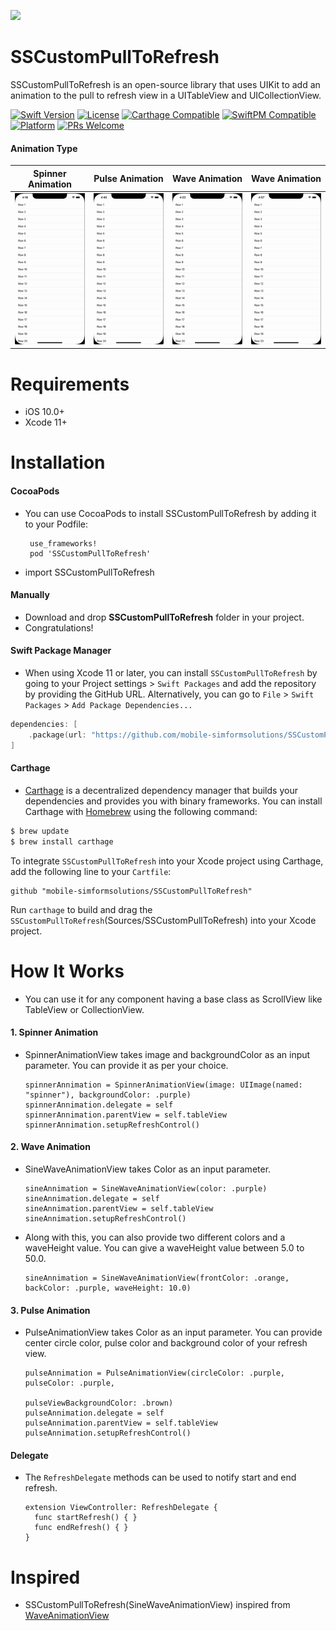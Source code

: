 <a href="https://www.simform.com/"><img src="https://github.com/SimformSolutionsPvtLtd/SSToastMessage/blob/master/simformBanner.png"></a>
# SSCustomPullToRefresh


SSCustomPullToRefresh is an open-source library that uses UIKit to add an animation to the pull to refresh view in a UITableView and UICollectionView.

[![Swift Version][swift-image]][swift-url]
[![License][license-image]][license-url]
[![Carthage Compatible][carthage-image]][carthage-url]
[![SwiftPM Compatible][spm-image]][spm-url]
[![Platform][platform-image]][platform-url]
[![PRs Welcome][PR-image]][PR-url]

#### Animation Type
| Spinner Animation | Pulse Animation | Wave Animation | Wave Animation |
| :--: | :-----: | :--: | :--: |
| ![Alt text](https://github.com/SimformSolutionsPvtLtd/SSCustomPullToRefresh/blob/master/spinnerAnimation.gif?raw=true)  | ![Alt text](https://github.com/SimformSolutionsPvtLtd/SSCustomPullToRefresh/blob/master/pulseAnimation.gif?raw=true) | ![Alt text](https://github.com/SimformSolutionsPvtLtd/SSCustomPullToRefresh/blob/master/waveAnimation.gif?raw=true) | ![Alt text](https://github.com/SimformSolutionsPvtLtd/SSCustomPullToRefresh/blob/master/waveSingleColor.gif?raw=true)

# Requirements
  - iOS 10.0+
  - Xcode 11+

# Installation
#### CocoaPods
 
- You can use CocoaPods to install SSCustomPullToRefresh by adding it to your Podfile:

       use_frameworks!
       pod 'SSCustomPullToRefresh'

- import SSCustomPullToRefresh

#### Manually
-   Download and drop **SSCustomPullToRefresh** folder in your project.
-   Congratulations!

#### Swift Package Manager
-   When using Xcode 11 or later, you can install `SSCustomPullToRefresh` by going to your Project settings > `Swift Packages` and add the repository by providing the GitHub URL. Alternatively, you can go to `File` > `Swift Packages` > `Add Package Dependencies...`
```swift
dependencies: [
    .package(url: "https://github.com/mobile-simformsolutions/SSCustomPullToRefresh.git", from: "1.0.0")
]
```

####  Carthage
-   [Carthage](https://github.com/Carthage/Carthage) is a decentralized dependency manager that builds your dependencies and provides you with binary frameworks. You can install Carthage with [Homebrew](http://brew.sh/) using the following command:
```bash
$ brew update
$ brew install carthage
```
To integrate `SSCustomPullToRefresh` into your Xcode project using Carthage, add the following line to your `Cartfile`:

```ogdl
github "mobile-simformsolutions/SSCustomPullToRefresh"
```
Run `carthage` to build and drag the `SSCustomPullToRefresh`(Sources/SSCustomPullToRefresh) into your Xcode project.

# How It Works
- You can use it for any component having a base class as ScrollView like TableView or CollectionView.

#### 1. Spinner Animation
- SpinnerAnimationView takes image and backgroundColor as an input parameter. You can provide it as per your choice.

      spinnerAnnimation = SpinnerAnimationView(image: UIImage(named: "spinner"), backgroundColor: .purple)           
      spinnerAnnimation.delegate = self   
      spinnerAnnimation.parentView = self.tableView    
      spinnerAnnimation.setupRefreshControl()

#### 2. Wave Animation
- SineWaveAnimationView takes Color as an input parameter.

      sineAnnimation = SineWaveAnimationView(color: .purple)           
      sineAnnimation.delegate = self 
      sineAnnimation.parentView = self.tableView
      sineAnnimation.setupRefreshControl()

- Along with this, you can also provide two different colors and a waveHeight value. You can give a waveHeight value between 5.0 to 50.0.

      sineAnnimation = SineWaveAnimationView(frontColor: .orange, backColor: .purple, waveHeight: 10.0)           
 
#### 3. Pulse Animation
- PulseAnimationView takes Color as an input parameter. You can provide center circle color, pulse color and background color of your refresh view. 

      pulseAnnimation = PulseAnimationView(circleColor: .purple, pulseColor: .purple, 
                                                                 pulseViewBackgroundColor: .brown)
      pulseAnnimation.delegate = self   
      pulseAnnimation.parentView = self.tableView
      pulseAnnimation.setupRefreshControl()

#### Delegate
- The `RefreshDelegate` methods can be used to notify start and end refresh.

      extension ViewController: RefreshDelegate {           
        func startRefresh() { }   
        func endRefresh() { }
      }

# Inspired 
-   SSCustomPullToRefresh(SineWaveAnimationView) inspired from [WaveAnimationView](https://github.com/noa4021J/WaveAnimationView)



[swift-image]:https://img.shields.io/badge/swift-5.0-orange.svg
[swift-url]: https://swift.org/
[carthage-image]:https://img.shields.io/badge/Carthage-compatible-4BC51D.svg?style=flat
[carthage-url]: https://github.com/Carthage/Carthage
[spm-image]:https://img.shields.io/badge/SwiftPM-compatible-brightgreen.svg
[spm-url]: https://swift.org/package-manager
[license-image]: https://img.shields.io/badge/License-MIT-blue.svg
[license-url]: LICENSE
[travis-image]: https://img.shields.io/travis/dbader/node-datadog-metrics/master.svg?style=flat-square
[travis-url]: https://travis-ci.org/dbader/node-datadog-metrics
[codebeat-image]: https://codebeat.co/assets/svg/badges/C-ffb83f-7198e9a1b7ad7f73977b0c9a5c7c3fffbfa25f262510e5681fd8f5a3188216b0.svg
[codebeat-url]: https://codebeat.co/projects/github-com-vsouza-awesomeios-com
[platform-image]:https://img.shields.io/cocoapods/p/LFAlertController.svg?style=flat
[platform-url]:http://cocoapods.org/pods/LFAlertController
[cocoa-image]:https://img.shields.io/cocoapods/v/EZSwiftExtensions.svg
[cocoa-url]:https://img.shields.io/cocoapods/v/LFAlertController.svg
[PR-image]:https://img.shields.io/badge/PRs-welcome-brightgreen.svg?style=flat-square
[PR-url]:http://makeapullrequest.com

